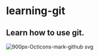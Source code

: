 # learning-git

## Learn how to use git.

![900px-Octicons-mark-github svg](https://user-images.githubusercontent.com/94141007/170441050-d68025d9-74f1-45bb-94ee-302fbf113568.png)
